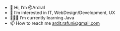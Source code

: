 - 👋 Hi, I’m @Ardra1
- 👀 I’m interested in IT, WebDesign/Development, UX 
- 👨🏽‍💻 I’m currently learning Java
- 📫 How to reach me ardit.rafuni@gmail.com

<!---
Ardra1/Ardra1 is a ✨ special ✨ repository because its `README.md` (this file) appears on your GitHub profile.
You can click the Preview link to take a look at your changes.
--->
